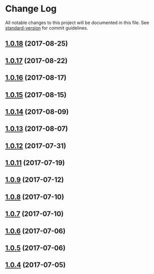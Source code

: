 # Change Log

All notable changes to this project will be documented in this file.
See [standard-version](https://github.com/conventional-changelog/standard-version) for commit guidelines.

<a name="1.0.18"></a>
## [1.0.18](https://github.com/cloudflare/cf-ui/compare/example@1.0.8...example@1.0.18) (2017-08-25)




<a name="1.0.17"></a>
## [1.0.17](https://github.com/cloudflare/cf-ui/compare/example@1.0.8...example@1.0.17) (2017-08-22)




<a name="1.0.16"></a>
## [1.0.16](https://github.com/cloudflare/cf-ui/compare/example@1.0.8...example@1.0.16) (2017-08-17)




<a name="1.0.15"></a>
## [1.0.15](https://github.com/cloudflare/cf-ui/compare/example@1.0.8...example@1.0.15) (2017-08-15)




<a name="1.0.14"></a>
## [1.0.14](https://github.com/cloudflare/cf-ui/compare/example@1.0.8...example@1.0.14) (2017-08-09)




<a name="1.0.13"></a>
## [1.0.13](https://github.com/cloudflare/cf-ui/compare/example@1.0.8...example@1.0.13) (2017-08-07)




<a name="1.0.12"></a>
## [1.0.12](https://github.com/koddsson/cf-ui/compare/example@1.0.8...example@1.0.12) (2017-07-31)




<a name="1.0.11"></a>
## [1.0.11](https://github.com/cloudflare/cf-ui/compare/example@1.0.6...example@1.0.11) (2017-07-19)




<a name="1.0.9"></a>
## [1.0.9](https://github.com/sejoker/cf-ui/compare/example@1.0.6...example@1.0.9) (2017-07-12)




<a name="1.0.8"></a>
## [1.0.8](https://github.com/koddsson/cf-ui/compare/example@1.0.7...example@1.0.8) (2017-07-10)




<a name="1.0.7"></a>
## [1.0.7](https://github.com/koddsson/cf-ui/compare/example@1.0.6...example@1.0.7) (2017-07-10)




<a name="1.0.6"></a>
## [1.0.6](https://github.com/cloudflare/cf-ui/compare/example@1.0.4...example@1.0.6) (2017-07-06)




<a name="1.0.5"></a>
## [1.0.5](https://github.com/koddsson/cf-ui/compare/example@1.0.4...example@1.0.5) (2017-07-06)




<a name="1.0.4"></a>
## [1.0.4](https://github.com/cloudflare/cf-ui/compare/example@1.0.3...example@1.0.4) (2017-07-05)
